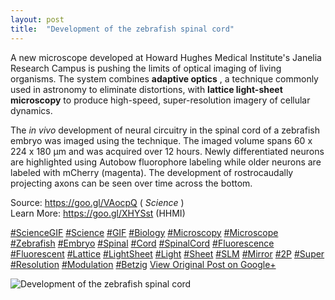 ```yaml
---
layout: post
title:  "Development of the zebrafish spinal cord"
---
```


A new microscope developed at Howard Hughes Medical Institute's Janelia Research Campus is pushing the limits of optical imaging of living organisms. The system combines **adaptive optics** , a technique commonly used in astronomy to eliminate distortions, with **lattice light-sheet microscopy** to produce high-speed, super-resolution imagery of cellular dynamics.  
  
The _in vivo_ development of neural circuitry in the spinal cord of a zebrafish embryo was imaged using the technique. The imaged volume spans 60 x 224 x 180 μm and was acquired over 12 hours. Newly differentiated neurons are highlighted using Autobow fluorophore labeling while older neurons are labeled with mCherry (magenta). The development of rostrocaudally projecting axons can be seen over time across the bottom.  
  
Source: <https://goo.gl/VAocpQ> ( _Science_ )  
Learn More: <https://goo.gl/XHYSst> (HHMI)  
  
[#ScienceGIF](https://plus.google.com/s/%23ScienceGIF/posts) [#Science](https://plus.google.com/s/%23Science/posts) [#GIF](https://plus.google.com/s/%23GIF/posts) [#Biology](https://plus.google.com/s/%23Biology/posts) [#Microscopy](https://plus.google.com/s/%23Microscopy/posts) [#Microscope](https://plus.google.com/s/%23Microscope/posts) [#Zebrafish](https://plus.google.com/s/%23Zebrafish/posts) [#Embryo](https://plus.google.com/s/%23Embryo/posts) [#Spinal](https://plus.google.com/s/%23Spinal/posts) [#Cord](https://plus.google.com/s/%23Cord/posts) [#SpinalCord](https://plus.google.com/s/%23SpinalCord/posts) [#Fluorescence](https://plus.google.com/s/%23Fluorescence/posts) [#Fluorescent](https://plus.google.com/s/%23Fluorescent/posts) [#Lattice](https://plus.google.com/s/%23Lattice/posts) [#LightSheet](https://plus.google.com/s/%23LightSheet/posts) [#Light](https://plus.google.com/s/%23Light/posts) [#Sheet](https://plus.google.com/s/%23Sheet/posts) [#SLM](https://plus.google.com/s/%23SLM/posts) [#Mirror](https://plus.google.com/s/%23Mirror/posts) [#2P](https://plus.google.com/s/%232P/posts) [#Super](https://plus.google.com/s/%23Super/posts) [#Resolution](https://plus.google.com/s/%23Resolution/posts) [#Modulation](https://plus.google.com/s/%23Modulation/posts) [#Betzig](https://plus.google.com/s/%23Betzig/posts)
[View Original Post on Google+](https://plus.google.com/+ColinSullender/posts/4fBtLo45sg9)

![Development of the zebrafish spinal cord](/assets/img/2018-05-03-Development-of-the-zebrafish-spinal-cord.gif)
